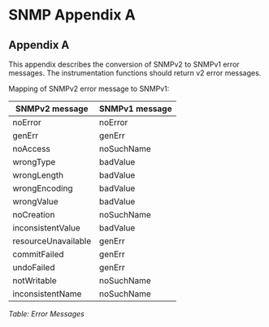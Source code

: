 <!--
%CopyrightBegin%

Copyright Ericsson AB 2023. All Rights Reserved.

Licensed under the Apache License, Version 2.0 (the "License");
you may not use this file except in compliance with the License.
You may obtain a copy of the License at

    http://www.apache.org/licenses/LICENSE-2.0

Unless required by applicable law or agreed to in writing, software
distributed under the License is distributed on an "AS IS" BASIS,
WITHOUT WARRANTIES OR CONDITIONS OF ANY KIND, either express or implied.
See the License for the specific language governing permissions and
limitations under the License.

%CopyrightEnd%
-->
# SNMP Appendix A

## Appendix A

This appendix describes the conversion of SNMPv2 to SNMPv1 error messages. The
instrumentation functions should return v2 error messages.

Mapping of SNMPv2 error message to SNMPv1:

| SNMPv2 message      | SNMPv1 message |
| ------------------- | -------------- |
| noError             | noError        |
| genErr              | genErr         |
| noAccess            | noSuchName     |
| wrongType           | badValue       |
| wrongLength         | badValue       |
| wrongEncoding       | badValue       |
| wrongValue          | badValue       |
| noCreation          | noSuchName     |
| inconsistentValue   | badValue       |
| resourceUnavailable | genErr         |
| commitFailed        | genErr         |
| undoFailed          | genErr         |
| notWritable         | noSuchName     |
| inconsistentName    | noSuchName     |

_Table: Error Messages_
